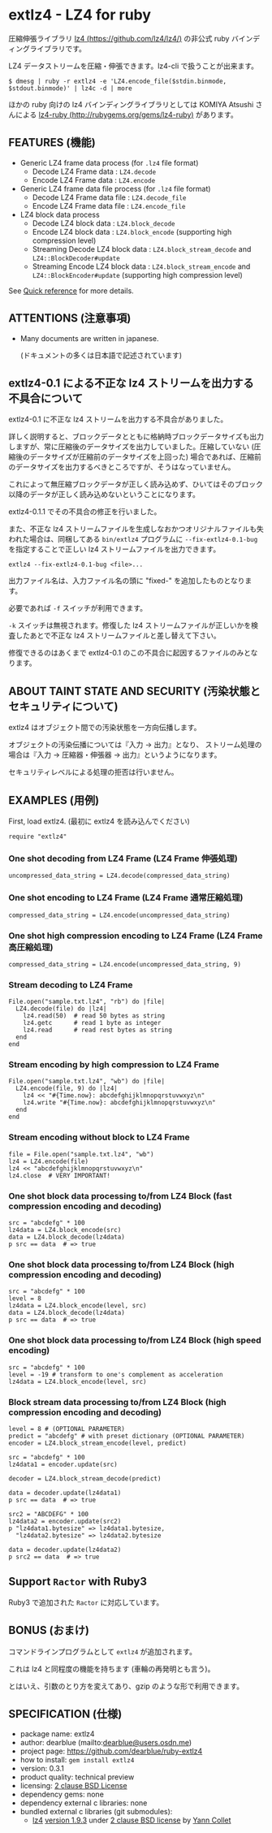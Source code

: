 
# extlz4 - LZ4 for ruby

圧縮伸張ライブラリ [lz4 (https://github.com/lz4/lz4/)](https://github.com/lz4/lz4/) の非公式 ruby バインディングライブラリです。

LZ4 データストリームを圧縮・伸張できます。lz4-cli で扱うことが出来ます。

```shell:shell
$ dmesg | ruby -r extlz4 -e 'LZ4.encode_file($stdin.binmode, $stdout.binmode)' | lz4c -d | more
```

ほかの ruby 向けの lz4 バインディングライブラリとしては KOMIYA Atsushi さんによる [lz4-ruby (http://rubygems.org/gems/lz4-ruby)](http://rubygems.org/gems/lz4-ruby) があります。


## FEATURES (機能)

  * Generic LZ4 frame data process (for `.lz4` file format)
      * Decode LZ4 Frame data : `LZ4.decode`
      * Encode LZ4 Frame data : `LZ4.encode`
  * Generic LZ4 frame data file process (for `.lz4` file format)
      * Decode LZ4 Frame data file : `LZ4.decode_file`
      * Encode LZ4 Frame data file : `LZ4.encode_file`
  * LZ4 block data process
      * Decode LZ4 block data : `LZ4.block_decode`
      * Encode LZ4 block data : `LZ4.block_encode` (supporting high compression level)
      * Streaming Decode LZ4 block data : `LZ4.block_stream_decode` and `LZ4::BlockDecoder#update`
      * Streaming Encode LZ4 block data : `LZ4.block_stream_encode` and `LZ4::BlockEncoder#update` (supporting high compression level)

See [Quick reference](QUICKREF.md) for more details.


## ATTENTIONS (注意事項)

  * Many documents are written in japanese.

    (ドキュメントの多くは日本語で記述されています)


## extlz4-0.1 による不正な lz4 ストリームを出力する不具合について

extlz4-0.1 に不正な lz4 ストリームを出力する不具合がありました。

詳しく説明すると、ブロックデータとともに格納時ブロックデータサイズも出力しますが、常に圧縮後のデータサイズを出力していました。圧縮していない (圧縮後のデータサイズが圧縮前のデータサイズを上回った) 場合であれば、圧縮前のデータサイズを出力するべきところですが、そうはなっていません。

これによって無圧縮ブロックデータが正しく読み込めず、ひいてはそのブロック以降のデータが正しく読み込めないということになります。

extlz4-0.1.1 でその不具合の修正を行いました。

また、不正な lz4 ストリームファイルを生成しなおかつオリジナルファイルも失われた場合は、同梱してある `bin/extlz4` プログラムに `--fix-extlz4-0.1-bug` を指定することで正しい lz4 ストリームファイルを出力できます。

    extlz4 --fix-extlz4-0.1-bug <file>...

出力ファイル名は、入力ファイル名の頭に "fixed-" を追加したものとなります。

必要であれば `-f` スイッチが利用できます。

`-k` スイッチは無視されます。修復した lz4 ストリームファイルが正しいかを検査したあとで不正な lz4 ストリームファイルと差し替えて下さい。

修復できるのはあくまで extlz4-0.1 のこの不具合に起因するファイルのみとなります。


## ABOUT TAINT STATE AND SECURITY (汚染状態とセキュリティについて)

extlz4 はオブジェクト間での汚染状態を一方向伝播します。

オブジェクトの汚染伝播については『入力 -> 出力』となり、
ストリーム処理の場合は『入力 -> 圧縮器・伸張器 -> 出力』というようになります。

セキュリティレベルによる処理の拒否は行いません。


## EXAMPLES (用例)

First, load extlz4. (最初に extlz4 を読み込んでください)

``` ruby:ruby
require "extlz4"
```

### One shot decoding from LZ4 Frame (LZ4 Frame 伸張処理)

``` ruby:ruby
uncompressed_data_string = LZ4.decode(compressed_data_string)
```

### One shot encoding to LZ4 Frame (LZ4 Frame 通常圧縮処理)

``` ruby:ruby
compressed_data_string = LZ4.encode(uncompressed_data_string)
```

### One shot high compression encoding to LZ4 Frame (LZ4 Frame 高圧縮処理)

``` ruby:ruby
compressed_data_string = LZ4.encode(uncompressed_data_string, 9)
```

### Stream decoding to LZ4 Frame

``` ruby:ruby
File.open("sample.txt.lz4", "rb") do |file|
  LZ4.decode(file) do |lz4|
    lz4.read(50)  # read 50 bytes as string
    lz4.getc      # read 1 byte as integer
    lz4.read      # read rest bytes as string
  end
end
```

### Stream encoding by high compression to LZ4 Frame

``` ruby:ruby
File.open("sample.txt.lz4", "wb") do |file|
  LZ4.encode(file, 9) do |lz4|
    lz4 << "#{Time.now}: abcdefghijklmnopqrstuvwxyz\n"
    lz4.write "#{Time.now}: abcdefghijklmnopqrstuvwxyz\n"
  end
end
```

### Stream encoding without block to LZ4 Frame

``` ruby:ruby
file = File.open("sample.txt.lz4", "wb")
lz4 = LZ4.encode(file)
lz4 << "abcdefghijklmnopqrstuvwxyz\n"
lz4.close  # VERY IMPORTANT!
```

### One shot block data processing to/from LZ4 Block (fast compression encoding and decoding)

``` ruby:ruby
src = "abcdefg" * 100
lz4data = LZ4.block_encode(src)
data = LZ4.block_decode(lz4data)
p src == data  # => true
```

### One shot block data processing to/from LZ4 Block (high compression encoding and decoding)

``` ruby:ruby
src = "abcdefg" * 100
level = 8
lz4data = LZ4.block_encode(level, src)
data = LZ4.block_decode(lz4data)
p src == data  # => true
```

### One shot block data processing to/from LZ4 Block (high speed encoding)

``` ruby:ruby
src = "abcdefg" * 100
level = -19 # transform to one's complement as acceleration
lz4data = LZ4.block_encode(level, src)
```

### Block stream data processing to/from LZ4 Block (high compression encoding and decoding)

``` ruby:ruby
level = 8 # (OPTIONAL PARAMETER)
predict = "abcdefg" # with preset dictionary (OPTIONAL PARAMETER)
encoder = LZ4.block_stream_encode(level, predict)

src = "abcdefg" * 100
lz4data1 = encoder.update(src)

decoder = LZ4.block_stream_decode(predict)

data = decoder.update(lz4data1)
p src == data  # => true

src2 = "ABCDEFG" * 100
lz4data2 = encoder.update(src2)
p "lz4data1.bytesize" => lz4data1.bytesize,
  "lz4data2.bytesize" => lz4data2.bytesize

data = decoder.update(lz4data2)
p src2 == data  # => true
```


## Support `Ractor` with Ruby3

Ruby3 で追加された `Ractor` に対応しています。


## BONUS (おまけ)

コマンドラインプログラムとして ``extlz4`` が追加されます。

これは lz4 と同程度の機能を持ちます (車輪の再発明とも言う)。

とはいえ、引数のとり方を変えてあり、gzip のような形で利用できます。


## SPECIFICATION (仕様)

  - package name: extlz4
  - author: dearblue (mailto:dearblue@users.osdn.me)
  - project page: <https://github.com/dearblue/ruby-extlz4>
  - how to install: `gem install extlz4`
  - version: 0.3.1
  - product quality: technical preview
  - licensing: [2 clause BSD License](LICENSE)
  - dependency gems: none
  - dependency external c libraries: none
  - bundled external c libraries (git submodules):
      - [lz4](https://github.com/lz4/lz4)
        [version 1.9.3](https://github.com/lz4/lz4/tree/v1.9.3)
        under [2 clause BSD license](https://github.com/lz4/lz4/blob/v1.9.3/LICENSE)
        by [Yann Collet](https://github.com/Cyan4973)
